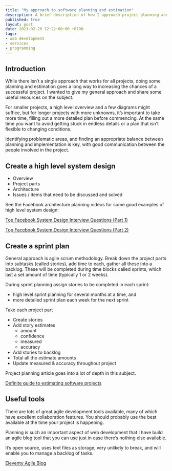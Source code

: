 ```yaml
---
title: "My approach to software planning and estimation"
description: A brief description of how I approach project planning and estimation, with some useful articles and resources.
published: true
layout: post
date: 2021-02-20 12:22:00:00 +0700
tags:
- web development
- services
- programming
---
```

## Introduction

While there isn’t a single approach that works for all projects, doing some planning and estimation goes a long way to increasing the chances of a successful project. I wanted to give my general approach and share some useful resources on the subject.

For smaller projects, a high level overview and a few diagrams might suffice, but for longer projects with more unknowns, it’s important to take more time, filling out a more detailed plan before commencing. At the same time you want to avoid getting stuck in endless details or a plan that isn’t flexible to changing conditions.

Identifying problematic areas, and finding an appropriate balance between planning and implementation is key, with good communication between the people involved in the project.

## Create a high level system design

- Overview
- Project parts
- Architecture
- Issues / items that need to be discussed and solved

See the Facebook architecture planning videos for some good examples of high level system design:

[Top Facebook System Design Interview Questions (Part 1)](https://hackernoon.com/a-look-at-the-top-questions-for-a-system-design-interview-at-facebook-va15311j)

[Top Facebook System Design Interview Questions (Part 2)](https://www.indiehackers.com/post/top-facebook-system-design-interview-questions-part-2-3409d78139)

## Create a sprint plan 

General approach is agile scrum methodology. Break down the project parts into subtasks (called stories), add time to each, gather all these into a backlog. These will be completed during time blocks called sprints, which last a set amount of time (typically 1 or 2 weeks). 

During sprint planning assign stories to be completed in each sprint:

- high level sprint planning for several months at a time, and
- more detailed sprint plan each week for the next sprint

Take each project part

- Create stories
- Add story estimates
    - amount
    - confidence
    - measured
    - accuracy 
- Add stories to backlog
- Total all the estimate amounts
- Update measured & accuracy throughout project

Project planning article goes into a lot of depth in this subject.

[Definite guide to estimating software projects](https://maximzubarev.com/estimating-software-definite-guide)

## Useful tools

There are lots of great agile development tools available, many of which have excellent collaboration features. You should probably use the best available at the time your project is happening.

Planning is such an important aspect of web development that I have build an agile blog tool that you can use just in case there’s nothing else available.

It’s open source, uses text files as storage, very unlikely to break, and will enable you to manage a backlog of tasks.

[Eleventy Agile Blog](http://blog.markjgsmith.com/portfolio/#eleventy-agile-blog)
